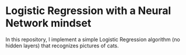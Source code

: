 # Logistic Regression with a Neural Network mindset

In this repository, I implement a simple Logistic Regression algorithm (no hidden layers) that recognizes pictures of cats.
